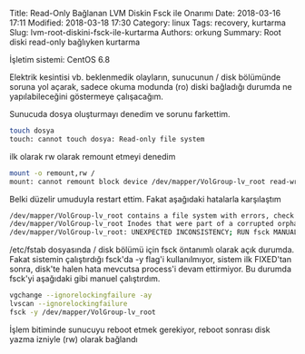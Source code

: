 Title: Read-Only Bağlanan LVM Diskin Fsck ile Onarımı
Date: 2018-03-16 17:11
Modified: 2018-03-18 17:30
Category: linux
Tags: recovery, kurtarma
Slug: lvm-root-diskini-fsck-ile-kurtarma
Authors: orkung
Summary: Root diski read-only bağlıyken kurtarma

İşletim sistemi: CentOS 6.8

Elektrik kesintisi vb. beklenmedik olayların, sunucunun / disk bölümünde soruna
yol açarak, sadece okuma modunda (ro) diski bağladığı durumda ne yapılabileceğini
göstermeye çalışacağım.

Sunucuda dosya oluşturmayı denedim ve sorunu farkettim.

```bash
touch dosya
touch: cannot touch dosya: Read-only file system
```

ilk olarak rw olarak remount etmeyi denedim
```bash
mount -o remount,rw /
mount: cannot remount block device /dev/mapper/VolGroup-lv_root read-write, is write-protected
```
Belki düzelir umuduyla restart ettim. Fakat aşağıdaki hatalarla karşılaştım
```bash
/dev/mapper/VolGroup-lv_root contains a file system with errors, check forced.
/dev/mapper/VolGroup-lv_root Inodes that were part of a corrupted orphan linked list found.
/dev/mapper/VolGroup-lv_root: UNEXPECTED INCONSISTENCY; RUN fsck MANUALLY
```
/etc/fstab dosyasında / disk bölümü için fsck öntanımlı olarak açık durumda.
Fakat sistemin çalıştırdığı fsck'da -y flag'i kullanılmıyor, sistem 
ilk FIXED'tan sonra, disk'te halen hata mevcutsa process'i devam ettirmiyor.
Bu durumda fsck'yi aşağıdaki gibi manuel çalıştırdım.
```bash
vgchange --ignorelockingfailure -ay
lvscan --ignorelockingfailure
fsck -y /dev/mapper/VolGroup-lv_root
```
İşlem bitiminde sunucuyu reboot etmek gerekiyor, reboot sonrası disk yazma
izniyle (rw) olarak bağlandı
